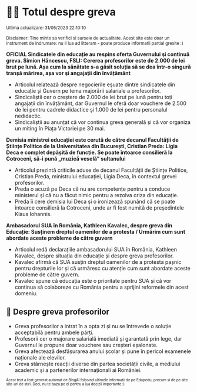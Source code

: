 # 👩‍🏫 Totul despre greva
<sub>Ultima actualizare: 31/05/2023 22:10:10</sub>

<sub>Disclaimer: Tine minte sa verifici si sursele de actualitate. Acest site este doar un instrument de indrumare: nu il lua ad litteram - poate produce informatii partial gresite :)</sub>

**OFICIAL Sindicatele din educație au respins oferta Guvernului și continuă greva. Simion Hăncescu, FSLI: Cererea profesorilor este de 2.000 de lei brut pe lună. Așa cum la sănătate s-a găsit soluția să se dea într-o singură tranșă mărirea, așa vor și angajații din învățământ**
- Articolul relatează despre negocierile eșuate dintre sindicatele din educație și Guvern pe tema majorării salariale a profesorilor.
- Sindicaliștii cer o creștere de 2.000 de lei brut pe lună pentru toți angajații din învățământ, dar Guvernul le oferă doar vouchere de 2.500 de lei pentru cadrele didactice și 1.000 de lei pentru personalul nedidactic.
- Sindicaliștii au anunțat că vor continua greva generală și că vor organiza un miting în Piața Victoriei pe 30 mai.

**Demisia ministrei educației este cerută de către decanul Facultății de Științe Politice de la Universitatea din București, Cristian Preda: Ligia Deca e complet depășită de funcție. Se poate întoarce consilieră la Cotroceni, să-i pună „muzică veselă” sultanului**
- Articolul prezintă criticile aduse de decanul Facultății de Științe Politice, Cristian Preda, ministrului educației, Ligia Deca, în contextul grevei profesorilor.
- Preda o acuză pe Deca că nu are competențe pentru a conduce ministerul și că nu a făcut nimic pentru a rezolva criza din educație.
- Preda îi cere demisia lui Deca și o ironizează spunând că se poate întoarce consilieră la Cotroceni, unde ar fi fost numită de președintele Klaus Iohannis.

**Ambasadorul SUA în România, Kathleen Kavalec, despre greva din Educație: Susținem dreptul oamenilor de a protesta / Urmărim cum sunt abordate aceste probleme de către guvern**
- Articolul redă declarațiile ambasadorului SUA în România, Kathleen Kavalec, despre situația din educație și despre greva profesorilor.
- Kavalec afirmă că SUA susțin dreptul oamenilor de a protesta pașnic pentru drepturile lor și că urmăresc cu atenție cum sunt abordate aceste probleme de către guvern.
- Kavalec spune că educația este o prioritate pentru SUA și că vor continua să colaboreze cu România pentru a sprijini reformele din acest domeniu.

## 🏫 Despre greva profesorilor
- Greva profesorilor a intrat în a opta zi și nu se întrevede o soluție acceptabilă pentru ambele părți.
- Profesorii cer o majorare salarială imediată și garantată prin lege, dar Guvernul le propune doar vouchere sau creșteri eșalonate.
- Greva afectează desfășurarea anului școlar și pune în pericol examenele naționale ale elevilor.
- Greva stârnește reacții diverse din partea societății civile, a mediului academic și a partenerilor internaționali ai României.


<sub><sub>Acest text a fost generat automat de BingAI folosind ultimele informatii de pe Edupedu, precum si de pe alte site-uri de stiri. Deci, nu te baza pe el pentru a lua decizii importante :)</sub></sub>